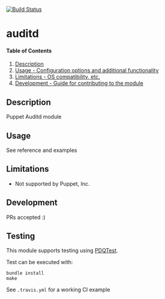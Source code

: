 [![Build Status](https://travis-ci.org/GeoffWilliams/puppet-auditd.svg?branch=master)](https://travis-ci.org/GeoffWilliams/puppet-auditd)
# auditd

#### Table of Contents

1. [Description](#description)
1. [Usage - Configuration options and additional functionality](#usage)
1. [Limitations - OS compatibility, etc.](#limitations)
1. [Development - Guide for contributing to the module](#development)

## Description

Puppet Auditd module

## Usage
See reference and examples

## Limitations
* Not supported by Puppet, Inc.

## Development

PRs accepted :)

## Testing
This module supports testing using [PDQTest](https://github.com/declarativesystems/pdqtest).


Test can be executed with:

```
bundle install
make
```

See `.travis.yml` for a working CI example
